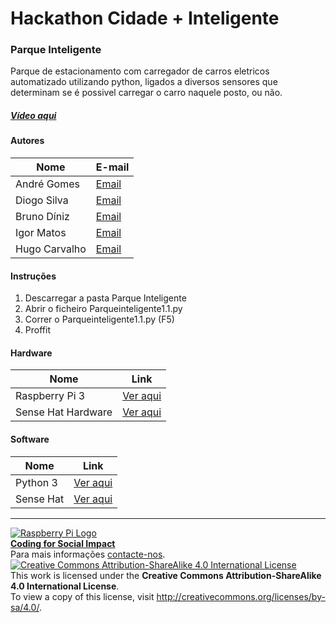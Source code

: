 ﻿# Hackathon Cidade + Inteligente  

### Parque Inteligente

   Parque de estacionamento com carregador de carros eletricos automatizado utilizando python, ligados a diversos sensores que determinam se é possivel carregar o carro naquele posto, ou não.

##### [Vídeo aqui](Demo/parqueinteligente.mov?raw=true)  

#### Autores  

|Nome  |E-mail  |  
|---|---|    
|André Gomes|[Email](mailto:andremsgomes@gmail.com)  |  
|Diogo Silva|[Email](mailto:diogo0408@gmail.com)  |  
|Bruno Díniz  |[Email](mailto:brunofilipediniz88@gmail.com)  |  
|Igor Matos  |[Email](mailto:igormtm.im@gmail.com)  |
|Hugo Carvalho  |[Email](mailto:huugggoooo@gmail.com)  |  

#### Instruções

1. Descarregar a pasta Parque Inteligente
2. Abrir o ficheiro Parqueinteligente1.1.py
3. Correr o Parqueinteligente1.1.py (F5)
4. Proffit

#### Hardware  

|Nome  |Link  |  
|---|---|    
|Raspberry Pi 3  |[Ver aqui](https://www.raspberrypi.org/blog/raspberry-pi-3-on-sale/)  |
|Sense Hat Hardware | [Ver aqui](https://www.raspberrypi.org/products/sense-hat/) |

#### Software  

|Nome  |Link  |  
|---|---|    
|Python 3 | [Ver aqui](http://pythonhosted.org/sense-hat/)  |
|Sense Hat | [Ver aqui](https://www.python.org/) |


***  
[![Raspberry Pi Logo](https://upload.wikimedia.org/wikipedia/en/thumb/c/cb/Raspberry_Pi_Logo.svg/50px-Raspberry_Pi_Logo.svg.png)](http://raspberrypi.org)   
[**Coding for Social Impact**](http://codingforsocialimpact.fe.up.pt)  
Para mais informações [contacte-nos](mailto:hello@codingforsocialimpact.org.com).  
[![Creative Commons Attribution-ShareAlike 4.0 International License](https://licensebuttons.net/l/by-sa/4.0/88x31.png)](http://creativecommons.org/licenses/by-sa/4.0/)  
This work is licensed under the **Creative Commons Attribution-ShareAlike 4.0 International License**.  
To view a copy of this license, visit http://creativecommons.org/licenses/by-sa/4.0/.  
